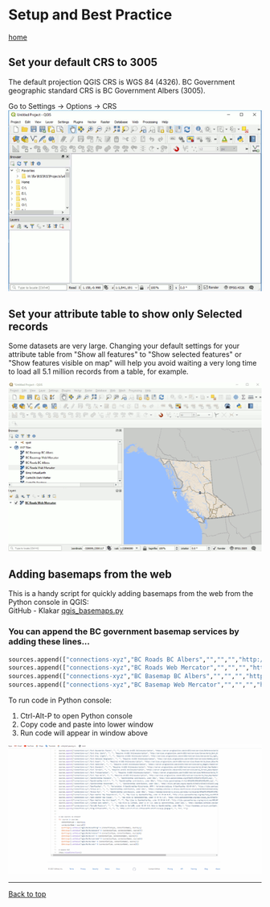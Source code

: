 # Setup and Best Practice

[home](../README.md)

## Set your default CRS to 3005
The default projection QGIS CRS is WGS 84 (4326).  BC Government geographic standard CRS is BC Government Albers (3005). 

Go to Settings -> Options -> CRS
![Set QGIS default CRS](../images/set_projection_defaults_sm.gif "Set QGIS default CRS")

## Set your attribute table to show only Selected records
Some datasets are very large.  Changing your default settings for your attribute table from "Show all features" to "Show selected features" or "Show features visible on map" will help you avoid waiting a very long time to load all 5.1 million records from a table, for example. 

![Set QGIS attribute table behaviour](../images/set_attribute_table_behaviour_sm.gif "Set QGIS attribute table behaviour")


## Adding basemaps from the web
This is a handy script for quickly adding basemaps from the web from the Python console in QGIS:  
GitHub - Klakar [qgis_basemaps.py](https://github.com/klakar/QGIS_resources/blob/master/collections/Geosupportsystem/python/qgis_basemaps.py)

### You can append the BC government basemap services by adding these lines...

```python
sources.append(["connections-xyz","BC Roads BC Albers","","","","http://maps.gov.bc.ca/arcserver/rest/services/province/roads/MapServer/tile/%7Bz%7D/%7By%7D/%7Bx%7D","","23","0"])
sources.append(["connections-xyz","BC Roads Web Mercator","","","","http://maps.gov.bc.ca/arcserver/rest/services/province/roads_wm/MapServer/tile/%7Bz%7D/%7By%7D/%7Bx%7D","","23","0"])
sources.append(["connections-xyz","BC Basemap BC Albers","","","","http://maps.gov.bc.ca/arcserver/rest/services/province/albers_cache/MapServer/tile/%7Bz%7D/%7By%7D/%7Bx%7D","","17","0"])
sources.append(["connections-xyz","BC Basemap Web Mercator","","","","http://maps.gov.bc.ca/arcserver/rest/services/province/web_mercator_cache/MapServer/tile/%7Bz%7D/%7By%7D/%7Bx%7D","","17","0"])
```

To run code in Python console:

1. Ctrl-Alt-P to open Python console
2. Copy code and paste into lower window
3. Run code will appear in window above

![](../images/Console_XYS_Connections.gif)

---
[Back to top](#Setup-and-Best-Practice)